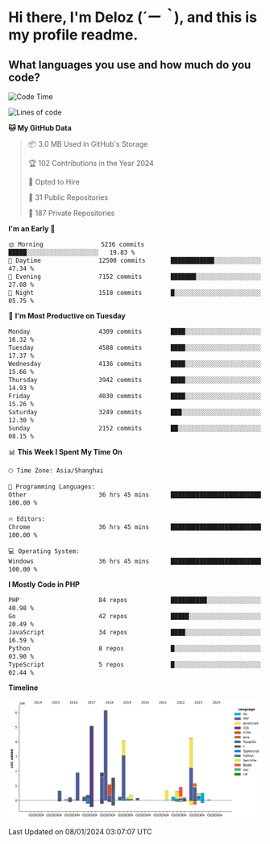 # **Hi there, I'm Deloz (*´ー｀*), and this is my profile readme.**

## **What languages you use and how much do you code?**

<!--START_SECTION:waka-->
![Code Time](http://img.shields.io/badge/Code%20Time-3%2C133%20hrs%204%20mins-blue)

![Lines of code](https://img.shields.io/badge/From%20Hello%20World%20I%27ve%20Written-33.5%20million%20lines%20of%20code-blue)

**🐱 My GitHub Data** 

> 📦 3.0 MB Used in GitHub's Storage 
 > 
> 🏆 102 Contributions in the Year 2024
 > 
> 💼 Opted to Hire
 > 
> 📜 31 Public Repositories 
 > 
> 🔑 187 Private Repositories 
 > 
**I'm an Early 🐤** 

```text
🌞 Morning                5236 commits        █████░░░░░░░░░░░░░░░░░░░░   19.83 % 
🌆 Daytime                12500 commits       ████████████░░░░░░░░░░░░░   47.34 % 
🌃 Evening                7152 commits        ███████░░░░░░░░░░░░░░░░░░   27.08 % 
🌙 Night                  1518 commits        █░░░░░░░░░░░░░░░░░░░░░░░░   05.75 % 
```
📅 **I'm Most Productive on Tuesday** 

```text
Monday                   4309 commits        ████░░░░░░░░░░░░░░░░░░░░░   16.32 % 
Tuesday                  4588 commits        ████░░░░░░░░░░░░░░░░░░░░░   17.37 % 
Wednesday                4136 commits        ████░░░░░░░░░░░░░░░░░░░░░   15.66 % 
Thursday                 3942 commits        ████░░░░░░░░░░░░░░░░░░░░░   14.93 % 
Friday                   4030 commits        ████░░░░░░░░░░░░░░░░░░░░░   15.26 % 
Saturday                 3249 commits        ███░░░░░░░░░░░░░░░░░░░░░░   12.30 % 
Sunday                   2152 commits        ██░░░░░░░░░░░░░░░░░░░░░░░   08.15 % 
```


📊 **This Week I Spent My Time On** 

```text
🕑︎ Time Zone: Asia/Shanghai

💬 Programming Languages: 
Other                    36 hrs 45 mins      █████████████████████████   100.00 % 

🔥 Editors: 
Chrome                   36 hrs 45 mins      █████████████████████████   100.00 % 

💻 Operating System: 
Windows                  36 hrs 45 mins      █████████████████████████   100.00 % 
```

**I Mostly Code in PHP** 

```text
PHP                      84 repos            ██████████░░░░░░░░░░░░░░░   40.98 % 
Go                       42 repos            █████░░░░░░░░░░░░░░░░░░░░   20.49 % 
JavaScript               34 repos            ████░░░░░░░░░░░░░░░░░░░░░   16.59 % 
Python                   8 repos             █░░░░░░░░░░░░░░░░░░░░░░░░   03.90 % 
TypeScript               5 repos             █░░░░░░░░░░░░░░░░░░░░░░░░   02.44 % 
```



**Timeline**

![Lines of Code chart](https://raw.githubusercontent.com/deloz/deloz/main/assets/bar_graph.png)


 Last Updated on 08/01/2024 03:07:07 UTC
<!--END_SECTION:waka-->
